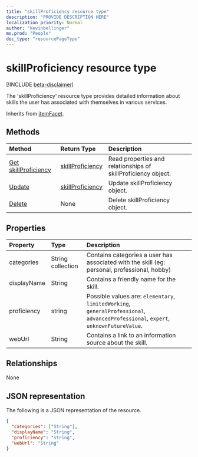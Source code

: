 ```yaml
---
title: "skillProficiency resource type"
description: "PROVIDE DESCRIPTION HERE"
localization_priority: Normal
author: "kevinbellinger"
ms.prod: "People"
doc_type: "resourcePageType"
---
```


# skillProficiency resource type

[!INCLUDE [beta-disclaimer](../../includes/beta-disclaimer.md)]

The 'skillProficiency' resource type provides detailed information about skills the user has associated with themselves in various services.

Inherits from [itemFacet](itemFacet.md).

## Methods
 
| Method                                                 | Return Type                             | Description                                                   |
|:-------------------------------------------------------|:----------------------------------------|:--------------------------------------------------------------|
| [Get skillProficiency](../api/skillproficiency-get.md) | [skillProficiency](skillproficiency.md) | Read properties and relationships of skillProficiency object. |
| [Update](../api/skillproficiency-update.md)            | [skillProficiency](skillproficiency.md) | Update skillProficiency object.                               |
| [Delete](../api/skillproficiency-delete.md)            | None                                    | Delete skillProficiency object.                               |

## Properties

| Property     | Type             | Description                                                                                                                        |
|:-------------|:-----------------|:-----------------------------------------------------------------------------------------------------------------------------------|
|categories    |String collection | Contains categories a user has associated with the skill (eg: personal, professional, hobby)                                       |
|displayName   |String            | Contains a friendly name for the skill.                                                                                            |      
|proficiency   |string            | Possible values are: `elementary`, `limitedWorking`, `generalProfessional`, `advancedProfessional`, `expert`, `unknownFutureValue`.|
|webUrl        |String            | Contains a link to an information source about the skill.                                                                          |

## Relationships

None

## JSON representation

The following is a JSON representation of the resource.

<!-- {
  "blockType": "resource",
  "optionalProperties": [

  ],
  "@odata.type": "microsoft.graph.skillProficiency",
  "baseType": ""
}-->

```json
{
  "categories": ["String"],
  "displayName": "String",
  "proficiency": "string",
  "webUrl": "String"
}
```

<!-- uuid: 16cd6b66-4b1a-43a1-adaf-3a886856ed98
2019-02-04 14:57:30 UTC -->
<!-- {
  "type": "#page.annotation",
  "description": "skillProficiency resource",
  "keywords": "",
  "section": "documentation",
  "tocPath": ""
}-->